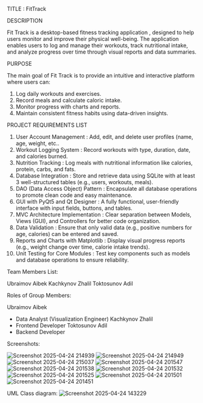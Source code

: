 TITLE : FitTrack

DESCRIPTION 

Fit Track is a desktop-based fitness tracking application , designed to help users monitor and improve their physical well-being. The application enables users to log and manage their workouts, track nutritional intake, and analyze progress over time through visual reports and data summaries.

PURPOSE

The main goal of Fit Track is to provide an intuitive and interactive platform where users can:
1. Log daily workouts and exercises.
2. Record meals and calculate caloric intake.
3. Monitor progress with charts and reports.
4. Maintain consistent fitness habits using data-driven insights.

PROJECT REQUIREMENTS LIST 

1) User Account Management : Add, edit, and delete user profiles (name, age, weight, etc..
2) Workout Logging System : Record workouts with type, duration, date, and calories burned.
3) Nutrition Tracking : Log meals with nutritional information like calories, protein, carbs, and fats.
4) Database Integration : Store and retrieve data using SQLite with at least 3 well-structured tables (e.g., users, workouts, meals).
5) DAO (Data Access Object) Pattern :
Encapsulate all database operations to promote clean code and easy maintenance.
6) GUI with PyQt5 and Qt Designer : A fully functional, user-friendly interface with input fields, buttons, and tables.
7) MVC Architecture Implementation : Clear separation between Models, Views (GUI), and Controllers for better code organization.
8) Data Validation : Ensure that only valid data (e.g., positive numbers for age, calories) can be entered and saved.
9) Reports and Charts with Matplotlib : Display visual progress reports (e.g., weight change over time, calorie intake trends).
10) Unit Testing for Core Modules : Test key components such as models and database operations to ensure reliability.

Team Members List: 

Ubraimov Aibek
Kachkynov Zhalil
Toktosunov Adil

Roles of Group Members:

Ubraimov Aibek 
* Data Analyst (Visualization Engineer)
Kachkynov Zhalil
* Frontend Developer 
Toktosunov Adil
* Backend Developer

Screenshots: 

![Screenshot 2025-04-24 214939](https://github.com/user-attachments/assets/18754990-250d-4725-9665-fcef75b5e911)
![Screenshot 2025-04-24 214949](https://github.com/user-attachments/assets/9e883bd2-56f1-4a82-a64a-d5d6b14f45e3)
![Screenshot 2025-04-24 215037](https://github.com/user-attachments/assets/77cd2382-8357-4e38-b7fd-389720e51f53)
![Screenshot 2025-04-24 201547](https://github.com/user-attachments/assets/57d3257b-49e4-4b8d-a63c-e5c7870a24b3)
![Screenshot 2025-04-24 201538](https://github.com/user-attachments/assets/5976fd14-4517-44f2-9d4f-8d8a2acdb059)
![Screenshot 2025-04-24 201532](https://github.com/user-attachments/assets/a79bf77d-76ef-400f-a2a9-097e9e91c8ac)
![Screenshot 2025-04-24 201525](https://github.com/user-attachments/assets/10f51914-ae0f-4afb-a559-f9965fb0fad3)
![Screenshot 2025-04-24 201501](https://github.com/user-attachments/assets/e34245f2-4ccb-4ea2-9960-a49b0ab887fb)
![Screenshot 2025-04-24 201451](https://github.com/user-attachments/assets/f9d6091d-46d8-4503-8dc1-3fe068c24338)

UML Class diagram:
![Screenshot 2025-04-24 143229](https://github.com/user-attachments/assets/4393e3e1-8a25-4252-a4d7-f60f052f9387)





















